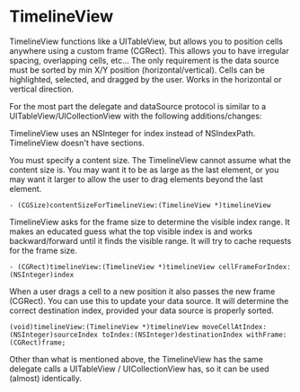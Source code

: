 TimelineView
============

TimelineView functions like a UITableView, but allows you to position cells anywhere using a custom frame (CGRect). This allows you to have irregular spacing, overlapping cells, etc... The only requirement is the data source must be sorted by min X/Y position (horizontal/vertical). Cells can be highlighted, selected, and dragged by the user. Works in the horizontal or vertical direction.

For the most part the delegate and dataSource protocol is similar to a UITableView/UICollectionView with the following additions/changes:

TimelineView uses an NSInteger for index instead of NSIndexPath. TimelineView doesn't have sections.

You must specify a content size. The TimelineView cannot assume what the content size is. You may want it to be as large as the last element, or you may want it larger to allow the user to drag elements beyond the last element.

    - (CGSize)contentSizeForTimelineView:(TimelineView *)timelineView

TimelineView asks for the frame size to determine the visible index range. It makes an educated guess what the top visible index is and works backward/forward until it finds the visible range. It will try to cache requests for the frame size.

    - (CGRect)timelineView:(TimelineView *)timelineView cellFrameForIndex:(NSInteger)index

When a user drags a cell to a new position it also passes the new frame (CGRect). You can use this to update your data source. It will determine the correct destination index, provided your data source is properly sorted.

    (void)timelineView:(TimelineView *)timelineView moveCellAtIndex:(NSInteger)sourceIndex toIndex:(NSInteger)destinationIndex withFrame:(CGRect)frame;

Other than what is mentioned above, the TimelineView has the same delegate calls a UITableView / UICollectionView has, so it can be used (almost) identically.